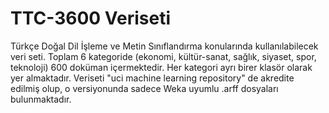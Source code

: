 # TTC-3600 Veriseti
Türkçe Doğal Dil İşleme ve Metin Sınıflandırma konularında kullanılabilecek veri seti.
Toplam 6 kategoride (ekonomi, kültür-sanat, sağlık, siyaset, spor, teknoloji) 600 doküman içermektedir.
Her kategori ayrı birer klasör olarak yer almaktadır.
Veriseti "uci machine learning repository" de akredite edilmiş olup, o versiyonunda sadece Weka uyumlu .arff dosyaları bulunmaktadır.
